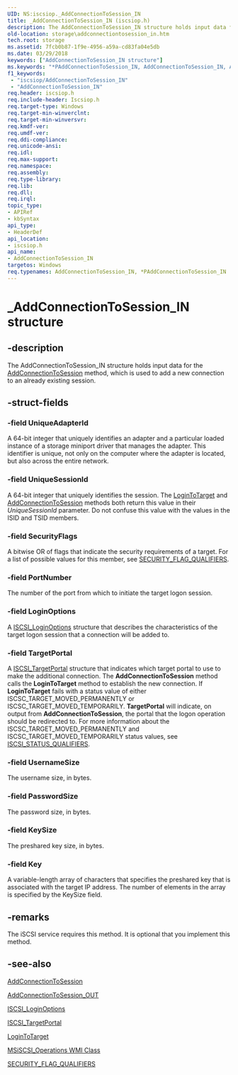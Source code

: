 ```yaml
---
UID: NS:iscsiop._AddConnectionToSession_IN
title: _AddConnectionToSession_IN (iscsiop.h)
description: The AddConnectionToSession_IN structure holds input data for the AddConnectionToSession method, which is used to add a new connection to an already existing session.
old-location: storage\addconnectiontosession_in.htm
tech.root: storage
ms.assetid: 7fcb0b87-1f9e-4956-a59a-cd83fa04e5db
ms.date: 03/29/2018
keywords: ["AddConnectionToSession_IN structure"]
ms.keywords: "*PAddConnectionToSession_IN, AddConnectionToSession_IN, AddConnectionToSession_IN structure [Storage Devices], PAddConnectionToSession_IN, PAddConnectionToSession_IN structure pointer [Storage Devices], _AddConnectionToSession_IN, iscsiop/AddConnectionToSession_IN, iscsiop/PAddConnectionToSession_IN, storage.addconnectiontosession_in, structs-iSCSI_4e238073-ca54-4da3-afcc-4b45e4da243f.xml"
f1_keywords:
 - "iscsiop/AddConnectionToSession_IN"
 - "AddConnectionToSession_IN"
req.header: iscsiop.h
req.include-header: Iscsiop.h
req.target-type: Windows
req.target-min-winverclnt: 
req.target-min-winversvr: 
req.kmdf-ver: 
req.umdf-ver: 
req.ddi-compliance: 
req.unicode-ansi: 
req.idl: 
req.max-support: 
req.namespace: 
req.assembly: 
req.type-library: 
req.lib: 
req.dll: 
req.irql: 
topic_type:
- APIRef
- kbSyntax
api_type:
- HeaderDef
api_location:
- iscsiop.h
api_name:
- AddConnectionToSession_IN
targetos: Windows
req.typenames: AddConnectionToSession_IN, *PAddConnectionToSession_IN
---
```


# _AddConnectionToSession_IN structure


## -description


The AddConnectionToSession_IN structure holds input data for the <a href="https://docs.microsoft.com/windows-hardware/drivers/storage/addconnectiontosession">AddConnectionToSession</a> method, which is used to add a new connection to an already existing session.


## -struct-fields




### -field UniqueAdapterId

A 64-bit integer that uniquely identifies an adapter and a particular loaded instance of a storage miniport driver that manages the adapter. This identifier is unique, not only on the computer where the adapter is located, but also across the entire network. 


### -field UniqueSessionId

A 64-bit integer that uniquely identifies the session. The <a href="https://docs.microsoft.com/windows-hardware/drivers/storage/logintotarget">LoginToTarget</a> and <a href="https://docs.microsoft.com/windows-hardware/drivers/storage/addconnectiontosession">AddConnectionToSession</a> methods both return this value in their <i>UniqueSessionId</i> parameter. Do not confuse this value with the values in the ISID and TSID members.


### -field SecurityFlags

A bitwise OR of flags that indicate the security requirements of a target. For a list of possible values for this member, see <a href="https://docs.microsoft.com/windows-hardware/drivers/storage/security-flag-qualifiers">SECURITY_FLAG_QUALIFIERS</a>.


### -field PortNumber

The number of the port from which to initiate the target logon session. 


### -field LoginOptions

A <a href="https://docs.microsoft.com/windows-hardware/drivers/ddi/iscsidef/ns-iscsidef-_iscsi_loginoptions">ISCSI_LoginOptions</a> structure that describes the characteristics of the target logon session that a connection will be added to. 


### -field TargetPortal

A <a href="https://docs.microsoft.com/windows-hardware/drivers/ddi/iscsidef/ns-iscsidef-_iscsi_targetportal">ISCSI_TargetPortal</a> structure that indicates which target portal to use to make the additional connection. The <b>AddConnectionToSession</b> method calls the <b>LoginToTarget</b> method to establish the new connection. If <b>LoginToTarget</b> fails with a status value of either ISCSC_TARGET_MOVED_PERMANENTLY or ISCSC_TARGET_MOVED_TEMPORARILY. <b>TargetPortal</b> will indicate, on output from <b>AddConnectionToSession</b>, the portal that the logon operation should be redirected to. For more information about the ISCSC_TARGET_MOVED_PERMANENTLY and ISCSC_TARGET_MOVED_TEMPORARILY status values, see <a href="https://docs.microsoft.com/windows-hardware/drivers/storage/iscsi-status-qualifiers">ISCSI_STATUS_QUALIFIERS</a>.


### -field UsernameSize

The username size, in bytes.


### -field PasswordSize

The password size, in bytes.


### -field KeySize

The preshared key size, in bytes.


### -field Key

A variable-length array of characters that specifies the preshared key that is associated with the target IP address. The number of elements in the array is specified by the KeySize field.


## -remarks



The iSCSI service requires this method. It is optional that you implement this method.




## -see-also




<a href="https://docs.microsoft.com/windows-hardware/drivers/storage/addconnectiontosession">AddConnectionToSession</a>



<a href="https://docs.microsoft.com/windows-hardware/drivers/ddi/iscsiop/ns-iscsiop-_addconnectiontosession_out">AddConnectionToSession_OUT</a>



<a href="https://docs.microsoft.com/windows-hardware/drivers/ddi/iscsidef/ns-iscsidef-_iscsi_loginoptions">ISCSI_LoginOptions</a>



<a href="https://docs.microsoft.com/windows-hardware/drivers/ddi/iscsidef/ns-iscsidef-_iscsi_targetportal">ISCSI_TargetPortal</a>



<a href="https://docs.microsoft.com/windows-hardware/drivers/storage/logintotarget">LoginToTarget</a>



<a href="https://docs.microsoft.com/windows-hardware/drivers/storage/msiscsi-operations-wmi-class">MSiSCSI_Operations WMI Class</a>



<a href="https://docs.microsoft.com/windows-hardware/drivers/storage/security-flag-qualifiers">SECURITY_FLAG_QUALIFIERS</a>
 

 

